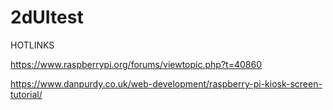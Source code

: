 # 2dUItest
HOTLINKS

https://www.raspberrypi.org/forums/viewtopic.php?t=40860

https://www.danpurdy.co.uk/web-development/raspberry-pi-kiosk-screen-tutorial/
